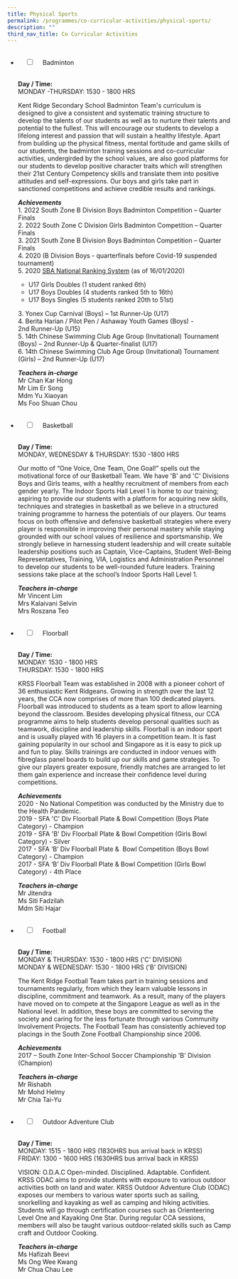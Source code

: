 ```yaml
---
title: Physical Sports
permalink: /programmes/co-curricular-activities/physical-sports/
description: ""
third_nav_title: Co Curricular Activities
---
```

<ul class="jekyllcodex_accordion">  
  <li>  
    <input type="checkbox" id="accordion1">  
    <label for="accordion1">Badminton</label>  
    <div>  
      <p><strong>Day / Time:</strong><br>MONDAY -THURSDAY: 1530 - 1800 HRS </p>
<p>Kent Ridge Secondary School Badminton Team&#39;s curriculum is designed to give a consistent and systematic training structure to develop the talents of our students as well as to nurture their talents and potential to the fullest. This will encourage our students to develop a lifelong interest and passion that will sustain a healthy lifestyle. Apart from building up the physical fitness, mental fortitude and game skills of our students, the badminton training sessions and co-curricular activities, undergirded by the school values, are also good platforms for our students to develop positive character traits which will strengthen their 21st Century Competency skills and translate them into positive attitudes and self-expressions. Our boys and girls take part in sanctioned competitions and achieve credible results and rankings.</p>
<p><strong><em>Achievements</em></strong><br>1. 2022 South Zone B Division Boys Badminton Competition – Quarter Finals<br>2. 2022 South Zone C Division Girls Badminton Competition – Quarter Finals<br>3. 2021 South Zone B Division Boys Badminton Competition – Quarter Finals<br>4. 2020 (B Division Boys - quarterfinals before Covid-19 suspended tournament)<br>5. 2020 <a href="https://sba.tournamentsoftware.com/ranking/ranking.aspx?rid=266">SBA National Ranking System</a> (as of 16/01/2020)</p>
<ul>
<li>U17 Girls Doubles (1 student ranked 6th)</li>
<li>U17 Boys Doubles (4 students ranked 5th to 16th)</li>
<li>U17 Boys Singles (5 students ranked 20th to 51st)</li>
</ul>
<p>3. Yonex Cup Carnival (Boys) – 1st Runner-Up (U17)<br>4. Berita Harian / Pilot Pen / Ashaway Youth Games (Boys) - 2nd Runner-Up (U15)<br>5. 14th Chinese Swimming Club Age Group (Invitational) Tournament (Boys) – 2nd Runner-Up &amp; Quarter-finalist (U17)<br>6. 14th Chinese Swimming Club Age Group (Invitational) Tournament (Girls) – 2nd Runner-Up (U17)</p>
<p><strong><em>Teachers in-charge</em></strong><br>Mr Chan Kar Hong<br>Mr Lim Er Song<br>Mdm Yu Xiaoyan<br>Ms Foo Shuan Chou</p>  
    </div>  
</li>  
<li>  
    <input type="checkbox" id="accordion2">  
    <label for="accordion2">Basketball</label>  
    <div>  
      <p><strong>Day / Time:</strong><br>MONDAY, WEDNESDAY & THURSDAY: 1530 -1800 HRS</p>
<p>Our motto of “One Voice, One Team, One Goal!” spells out the motivational force of our Basketball Team. We have &#39;B&#39; and &#39;C&#39; Divisions Boys and Girls teams, with a healthy recruitment of members from each gender yearly. The Indoor Sports Hall Level 1 is home to our training; aspiring to provide our students with a platform for acquiring new skills, techniques and strategies in basketball as we believe in a structured training programme to harness the potentials of our players. Our teams focus on both offensive and defensive basketball strategies where every player is responsible in improving their personal mastery while staying grounded with our school values of resilience and sportsmanship. We strongly believe in harnessing student leadership and will create suitable leadership positions such as Captain, Vice-Captains, Student Well-Being Representatives, Training, VIA, Logistics and Administration Personnel to develop our students to be well-rounded future leaders. Training sessions take place at the school’s Indoor Sports Hall Level 1.</p>
<p><strong><em>Teachers in-charge</em></strong><br>Mr Vincent Lim<br>Mrs Kalaivani Selvin<br>Mrs Roszana Teo</p>  
    </div>  
</li>  
<li>  
    <input type="checkbox" id="accordion3">  
    <label for="accordion3">Floorball</label>  
    <div>  
      <p><strong>Day / Time:</strong><br>MONDAY: 1530 - 1800 HRS<br>THURSDAY: 1530 - 1800 HRS</p>
<p>KRSS Floorball Team was established in 2008 with a pioneer cohort of 36 enthusiastic Kent Ridgeans. Growing in strength over the last 12 years, the CCA now comprises of more than 100 dedicated players. Floorball was introduced to students as a team sport to allow learning beyond the classroom. Besides developing physical fitness, our CCA programme aims to help students develop personal qualities such as teamwork, discipline and leadership skills. Floorball is an indoor sport and is usually played with 16 players in a competition team. It is fast gaining popularity in our school and Singapore as it is easy to pick up and fun to play. Skills trainings are conducted in indoor venues with fibreglass panel boards to build up our skills and game strategies. To give our players greater exposure, friendly matches are arranged to let them gain experience and increase their confidence level during competitions.</p>
<p><strong><em>Achievements</em></strong><br>2020 - No National Competition was conducted by the Ministry due to the Health Pandemic.<br>2019 - SFA &#39;C&#39; Div Floorball Plate &amp; Bowl Competition (Boys Plate Category) - Champion<br>2019 - SFA &#39;B&#39; Div Floorball Plate &amp; Bowl Competition (Girls Bowl Category) - Silver<br>2017 - SFA ‘B’ Div Floorball Plate &amp;  Bowl Competition (Boys Bowl Category) - Champion<br>2017 - SFA ‘B’ Div Floorball Plate &amp; Bowl Competition (Girls Bowl Category) - 4th Place</p>
<p><strong><em>Teachers in-charge</em></strong><br>Mr Jitendra<br>Ms Siti Fadzilah<br>Mdm Siti Hajar</p>  
    </div>  
</li>  
<li>  
    <input type="checkbox" id="accordion4">  
    <label for="accordion4">Football</label>  
    <div>  
      <p><strong>Day / Time:</strong><br>MONDAY & THURSDAY: 1530 - 1800 HRS ('C' DIVISION)<br>MONDAY & WEDNESDAY: 1530 - 1800 HRS ('B' DIVISION)</p>
<p>The Kent Ridge Football Team takes part in training sessions and tournaments regularly, from which they learn valuable lessons in discipline, commitment and teamwork. As a result, many of the players have moved on to compete at the Singapore League as well as in the National level. In addition, these boys are committed to serving the society and caring for the less fortunate through various Community Involvement Projects. The Football Team has consistently achieved top placings in the South Zone Football Championship since 2006.</p>
<p><strong><em>Achievements</em></strong><br>2017 – South Zone Inter-School Soccer Championship &#39;B&#39; Division (Champion)</p>
<p><strong><em>Teachers in-charge</em></strong><br>Mr Rishabh<br>Mr Mohd Helmy<br>Mr Chia Tai-Yu</p>  
    </div>  
</li>  
<li>  
    <input type="checkbox" id="accordion5">  
    <label for="accordion5">Outdoor Adventure Club</label>  
    <div>  
      <p><strong>Day / Time:</strong><br>MONDAY: 1515 - 1800 HRS (1830HRS bus arrival back in KRSS)<br>FRIDAY: 1300 - 1600 HRS (1630HRS bus arrival back in KRSS)</p>
<p>VISION: O.D.A.C  
Open-minded. Disciplined. Adaptable. Confident. <br>KRSS ODAC aims to provide students with exposure to various outdoor activities both on land and water. KRSS Outdoor Adventure Club (ODAC) exposes our members to various water sports such as sailing, snorkelling and kayaking as well as camping and hiking activities. Students will go through certification courses such as Orienteering Level One and Kayaking One Star. During regular CCA sessions, members will also be taught various outdoor-related skills such as Camp craft and Outdoor Cooking.</p>
<p><strong><em>Teachers in-charge</em></strong><br>Ms Hafizah Beevi<br>Ms Ong Wee Kwang<br>Mr Chua Chau Lee</p>  
    </div>  
</li>  
</ul>